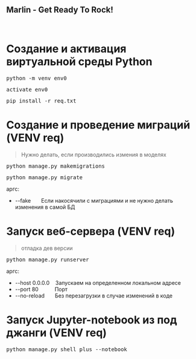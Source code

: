 ## Marlin - Get Ready To Rock!

<br>

# Создание и активация виртуальной среды Python
<pre>python -m venv env0</pre>
<pre>activate env0</pre>
<pre>pip install -r req.txt</pre>

# Создание и проведение миграций (VENV req)
> Нужно делать, если производились измения в моделях
<pre>python manage.py makemigrations</pre>
<pre>python manage.py migrate</pre>

аргс:
+    --fake &nbsp;&nbsp;&nbsp;&nbsp;&nbsp;&nbsp;Если накосячили с миграциями и не нужно делать изменения в самой БД


# Запуск веб-сервера (VENV req)
> отладка дев версии
<pre>python manage.py runserver</pre>

аргс:
+    --host 0.0.0.0  &nbsp;&nbsp;&nbsp;Запускаем на определенном локальном адресе
+    --port 80       &nbsp;&nbsp;&nbsp;&nbsp;&nbsp;&nbsp;&nbsp;&nbsp;&nbsp;&nbsp;Порт 
+    --no-reload     &nbsp;&nbsp;&nbsp;&nbsp;&nbsp;&nbsp;Без перезагрузки в случае изменений в коде


# Запуск Jupyter-notebook из под джанги (VENV req)
<pre>python manage.py shell_plus --notebook</pre>
